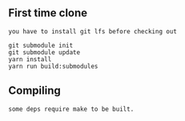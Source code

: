 

## First time clone

    
    you have to install git lfs before checking out 
    
    git submodule init
    git submodule update
    yarn install
    yarn run build:submodules



## Compiling

    some deps require make to be built.

    
